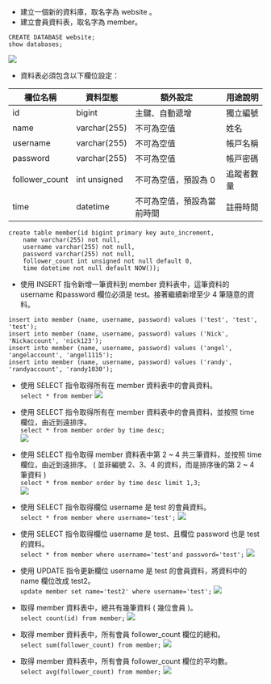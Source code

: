* 建立⼀個新的資料庫，取名字為 website 。
* 建立會員資料表，取名字為 member。
```
CREATE DATABASE website;
show databases;
```
![](https://i.imgur.com/qYTTTO1.png)

* 資料表必須包含以下欄位設定：

|  欄位名稱 |  資料型態 | 額外設定 | ⽤途說明|
| -------- | --------| ----- |------|
| id    | bigint     | 主鍵、⾃動遞增     | 獨立編號    |
| name   | varchar(255)     | 不可為空值     | 姓名    |
| username| varchar(255)     | 不可為空值     | 帳⼾名稱    |
| password| varchar(255)     | 不可為空值     | 帳⼾密碼    |
| follower_count| int unsigned     | 不可為空值，預設為 0     | 追蹤者數量    |
| time     | datetime     | 不可為空值，預設為當前時間     | 註冊時間    |


```
create table member(id bigint primary key auto_increment,  
    name varchar(255) not null,  
    username varchar(255) not null,  
    password varchar(255) not null,  
    follower_count int unsigned not null default 0,  
    time datetime not null default NOW());
```
* 使⽤ INSERT 指令新增⼀筆資料到 member 資料表中，這筆資料的 username 和password 欄位必須是 test。接著繼續新增⾄少 4 筆隨意的資料。
```
insert into member (name, username, password) values ('test', 'test', 'test');
insert into member (name, username, password) values ('Nick', 'Nickaccount', 'nick123');
insert into member (name, username, password) values ('angel', 'angelaccount', 'angel1115');
insert into member (name, username, password) values ('randy', 'randyaccount', 'randy1030');
```
* 使⽤ SELECT 指令取得所有在 member 資料表中的會員資料。  
`select * from member`
![](https://i.imgur.com/1g7DWTz.png)


* 使⽤ SELECT 指令取得所有在 member 資料表中的會員資料，並按照 time 欄位，由近到遠排序。  
`select * from member order by time desc;`  
![](https://i.imgur.com/jIuTcsk.png)


* 使⽤ SELECT 指令取得 member 資料表中第 2 ~ 4 共三筆資料，並按照 time 欄位，由近到遠排序。 ( 並非編號 2、3、4 的資料，⽽是排序後的第 2 ~ 4 筆資料 )  
`select * from member order by time desc limit 1,3;`  
![](https://i.imgur.com/WNAoBis.png)


* 使⽤ SELECT 指令取得欄位 username 是 test 的會員資料。  
`select * from member where username='test';`
![](https://i.imgur.com/Ktoqda1.png)

* 使⽤ SELECT 指令取得欄位 username 是 test、且欄位 password 也是 test 的資料。  
`select * from member where username='test'and password='test';`
![](https://i.imgur.com/aRaWMNk.png)

* 使⽤ UPDATE 指令更新欄位 username 是 test 的會員資料，將資料中的 name 欄位改成 test2。  
`update member set name='test2' where username='test';`
![](https://i.imgur.com/QK5qTYR.png)

* 取得 member 資料表中，總共有幾筆資料 ( 幾位會員 )。  
`select count(id) from member;` 
![](https://i.imgur.com/Km5byrr.png)

* 取得 member 資料表中，所有會員 follower_count 欄位的總和。  
`select sum(follower_count) from member;`
![](https://i.imgur.com/T3c7Tfv.png)

* 取得 member 資料表中，所有會員 follower_count 欄位的平均數。  
`select avg(follower_count) from member;`
![](https://i.imgur.com/nYKnktv.png)
